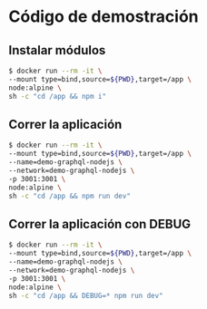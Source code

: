 # Código de demostración

## Instalar módulos
```bash
$ docker run --rm -it \
--mount type=bind,source=${PWD},target=/app \
node:alpine \
sh -c "cd /app && npm i"
```

## Correr la aplicación
```bash
$ docker run --rm -it \
--mount type=bind,source=${PWD},target=/app \
--name=demo-graphql-nodejs \
--network=demo-graphql-nodejs \
-p 3001:3001 \
node:alpine \
sh -c "cd /app && npm run dev"
```

## Correr la aplicación con DEBUG
```bash
$ docker run --rm -it \
--mount type=bind,source=${PWD},target=/app \
--name=demo-graphql-nodejs \
--network=demo-graphql-nodejs \
-p 3001:3001 \
node:alpine \
sh -c "cd /app && DEBUG=* npm run dev"
```